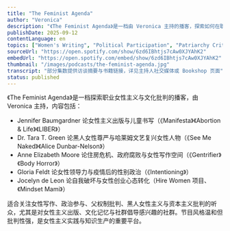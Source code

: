 ```yaml
---
title: "The Feminist Agenda"
author: "Veronica"
description: "《The Feminist Agenda》是一档由 Veronica 主持的播客，探索如何在职场与日常生活中实践女性主义。节目邀请作家、学者与倡导者，分享她们在出版、教育、社群组织与文化批判中的经验，强调职业女性主义、文化记忆与交叉性政治。风格温和但批判性强，适合关注女性主义实践与知识生产的听众。Spotify 评分为 5.0（1 条评论），为独立女性主义播客中的持续声音。"
publishDate: 2025-09-12
contentLanguage: en
topics: ["Women's Writing", "Political Participation", "Patriarchy Critique", "Black Feminism", "Capitalism Critique"]
sourceUrl: "https://open.spotify.com/show/6zd6IBhtjs7cAw0XJYAhK2"
embedUrl: "https://open.spotify.com/embed/show/6zd6IBhtjs7cAw0XJYAhK2"
thumbnail: "/images/podcasts/the-feminist-agenda.jpg"
transcript: "部分集数提供访谈摘要与书籍链接，详见主持人社交媒体或 Bookshop 页面"
status: published
---
```


《The Feminist Agenda》是一档探索职业女性主义与文化批判的播客，由 Veronica 主持，内容包括：

- Jennifer Baumgardner 论女性主义出版与儿童书写（《Manifesta》《Abortion & Life》《LIBER》）
- Dr. Tara T. Green 论黑人女性尊严与哈莱姆文艺复兴女性人物（《See Me Naked》《Alice Dunbar-Nelson》）
- Anne Elizabeth Moore 论住房危机、政府腐败与女性写作空间（《Gentrifier》《Body Horror》）
- Gloria Feldt 论女性领导力与疫情后的性别政治（《Intentioning》）
- Jocelyn de Leon 论自我破坏与女性创业心态转化（Hire Women 项目、《Mindset Mami》）

适合关注女性写作、政治参与、父权制批判、黑人女性主义与资本主义批判的听众，尤其是对女性主义出版、文化记忆与社群倡导感兴趣的社群。节目风格温和但批判性强，是女性主义实践与知识生产的重要平台。

